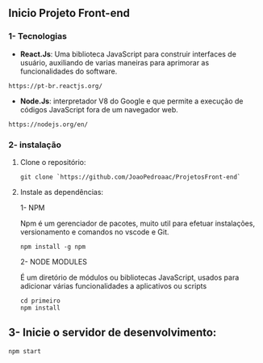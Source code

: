 ## Inicio Projeto Front-end

### 1- Tecnologias

- **React.Js**: Uma biblioteca JavaScript para construir interfaces de usuário, auxiliando de varias maneiras para aprimorar as funcionalidades do software.
```
https://pt-br.reactjs.org/
```
- **Node.Js**: interpretador V8 do Google e que permite a execução de códigos JavaScript fora de um navegador web.
```
https://nodejs.org/en/
```
  
### 2- instalação

1. Clone o repositório:
   ```
   git clone `https://github.com/JoaoPedroaac/ProjetosFront-end`
   ```
2. Instale as dependências:
   
   1- NPM
   
     Npm é um gerenciador de pacotes, muito util para efetuar instalações, versionamento e comandos no vscode e Git.

   ```   
   npm install -g npm
   ```  

   2- NODE MODULES
   
    É um diretório de módulos ou bibliotecas JavaScript, usados para adicionar várias funcionalidades a aplicativos ou scripts

   ```   
   cd primeiro
   npm install
   ```  
   
## 3- Inicie o servidor de desenvolvimento: ##
   ```
   npm start
   ```
